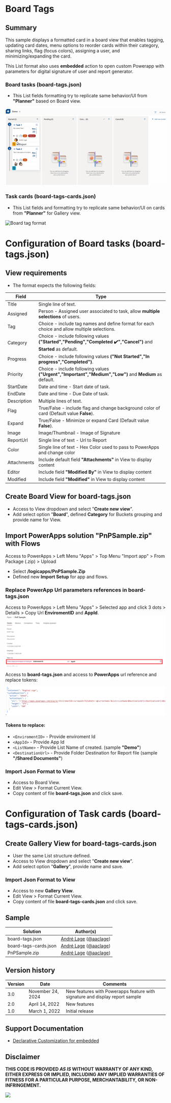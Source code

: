 # Board Tags

## Summary
This sample displays a formatted card in a board view that enables tagging, updating card dates, menu options to reorder cards within their category, sharing links, flag (focus colors), assigning a user, and minimizing/expanding the card. 

This List format also uses **embedded** action to open custom Powerapp with parameters for digital signature of user and report generator.

### Board tasks (board-tags.json)

- This List fields formatting try to replicate same behavior/UI from **"Planner"** based on Board view.

![screenshot of the sample](./assets/screenshot.gif)

### Task cards  (board-tags-cards.json)

- This List fields and formatting try to replicate same behavior/UI  on cards from **"Planner"** for Gallery view.

![Board tag format](./assets/screenshot-card-tasks.png) 

# Configuration of Board tasks (board-tags.json)

## View requirements
- The format expects the following fields:

Field |Type
--------|---------
Title | Single line of text.
Assigned | Person - Assigned user associated to task, allow **multiple selections** of users.
Tag | Choice - include tag names and define format for each choice and allow multiple selections.
Category | Choice - include following values **("Started","Pending","Completed ✔️","Cancel")** and **Started** as default.
Progress | Choice - include following values **("Not Started","In progress","Completed")**.
Priority | Choice - include following values **("Urgent","Important","Medium","Low")** and **Medium** as default.
StartDate | Date and time - Start date of task.
EndDate | Date and time - Due Date of task.
Description | Multiple lines of text.
Flag | True/False - include flag and change background color of card (Default value **False**).
Expand | True/False - Minimize or expand Card (Default value **False**).
Image | Image/Thumbnail - Image of Signature
ReportUrl | Single line of text - Url to Report
Color | Single line of text - Hex Color  used to pass to PowerApps and change color
Attachments | Include default field **"Attachments"** in View to display content 
Editor | Include field **"Modified By"** in View to display content 
Modified | Include field  **"Modified"** in View to display content 


## Create Board View for board-tags.json

- Access to View dropdown and select "**Create new view**".
- Add select option "**Board**", defined **Category** for Buckets grouping and provide name for View.

## Import PowerApps solution "PnPSample.zip" with Flows

Access to PowerApps > Left Menu "Apps" > Top Menu "Import app" > From Package (.zip) > Upload 
- Select **/logicapps/PnPSample.Zip**
- Defined new **Import Setup** for app and flows. 

### Replace PowerApp Url parameters references in board-tags.json

Access to PowerApps > Left Menu "Apps" > Selected app and click 3 dots > Details > Copy Url **EnviromentID** and **AppId**.
![PowerApps setting](./assets/screenshot-powerapp-info.png)

Access to **board-tags.json** and access to **PowerApps** url reference and replace tokens:

![PowerApps settings Params](./assets/screenshot-powerapp-json-param.png)

#### Tokens to replace:
- ```<EnviromentID>``` - Provide enviroment Id
- ```<AppId>``` - Provide App Id 
- ```<ListName>``` - Provide List Name of created. (sample **"Demo"**)
- ```<DestinationUrl>``` - Provide Folder Destination for Report file (sample **"/Shared Documents"**)

### Import Json Format to View

- Access to Board View.
- Edit View > Format Current View. 
- Copy content of file **board-tags.json** and click save.

# Configuration of Task cards  (board-tags-cards.json)

## Create Gallery View for board-tags-cards.json

- User the same List structure defined.
- Access to View dropdown and select "**Create new view**".
- Add select option "**Gallery**", provide name and save.

### Import Json Format to View

- Access to new **Gallery View**.
- Edit View > Format Current View. 
- Copy content of file **board-tags-cards.json** and click save.


## Sample

Solution|Author(s)
--------|---------
board-tags.json | [André Lage](https://github.com/aaclage) ([@aaclage](https://twitter.com/aaclage))
board-tags-cards.json | [André Lage](https://github.com/aaclage) ([@aaclage](https://twitter.com/aaclage))
PnPSample.zip | [André Lage](https://github.com/aaclage) ([@aaclage](https://twitter.com/aaclage))

## Version history

Version|Date|Comments
-------|----|--------
3.0|November 24, 2024|New features with Powerapps feature with signature and display report sample
2.0|April 14, 2022|New features
1.0|March 1, 2022|Initial release

## Support Documentation 

- [Declarative Customization for embedded](https://learn.microsoft.com/en-us/sharepoint/dev/declarative-customization/formatting-syntax-reference#customrowaction)

## Disclaimer
**THIS CODE IS PROVIDED *AS IS* WITHOUT WARRANTY OF ANY KIND, EITHER EXPRESS OR IMPLIED, INCLUDING ANY IMPLIED WARRANTIES OF FITNESS FOR A PARTICULAR PURPOSE, MERCHANTABILITY, OR NON-INFRINGEMENT.**

<img src="https://pnptelemetry.azurewebsites.net/list-formatting/view-samples/board-tags" />
